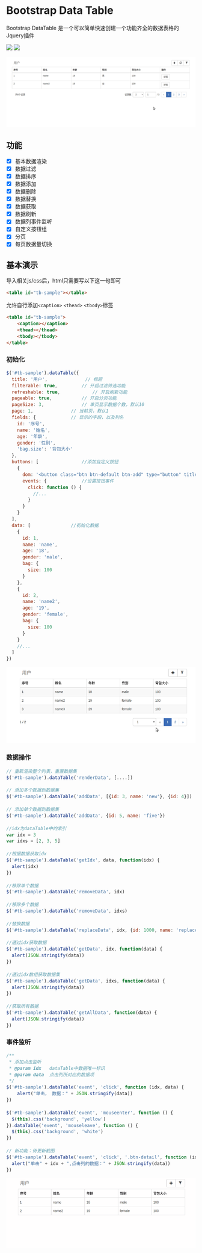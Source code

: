 # Bootstrap Data Table

Bootstrap DataTable 是一个可以简单快速创建一个功能齐全的数据表格的Jquery插件

[![](https://img.shields.io/github/release/yws179/bootstrap-data-table.svg)](https://github.com/yws179/bootstrap-data-table/releases)
[![](https://img.shields.io/github/license/yws179/bootstrap-data-table.svg)](https://github.com/yws179/bootstrap-data-table/blob/master/LICENSE)

![](./screenshot/table_full.gif)

## 功能
- [x] 基本数据渲染
- [x] 数据过滤
- [x] 数据排序
- [x] 数据添加
- [x] 数据删除
- [x] 数据替换
- [x] 数据获取
- [x] 数据刷新
- [x] 数据列事件监听
- [x] 自定义按钮组
- [x] 分页
- [x] 每页数据量切换

## 基本演示

导入相关js/css后，html只需要写以下这一句即可

```html
<table id="tb-sample"></table>
```

允许自行添加`<caption>` `<thead>` `<tbody>`标签

```html
<table id="tb-sample">
    <caption></caption>
    <thead></thead>
    <tbody></tbody>
</table>
```

### 初始化

```javascript
$('#tb-sample').dataTable({
  title: '用户',				// 标题
  filterable: true,			// 开启过滤筛选功能
  refreshable: true,			// 开启刷新功能
  pageable: true,			// 开启分页功能
  pageSize: 3,				// 单页显示数据个数，默认10
  page: 1,				// 当前页，默认1
  fields: {				// 显示的字段，以及列名
    id: '序号',
    name: '姓名',
    age: '年龄',
    gender: '性别',
    'bag.size': '背包大小'
  },
  buttons: [				//添加自定义按钮
    {
      dom: '<button class="btn btn-default btn-add" type="button" title="新增"><span class="glyphicon glyphicon-plus"></span></button>',
      events: {				//设置按钮事件
        click: function () {
          //...
        }
      }
    }
  ],
  data: [				//初始化数据
    {
      id: 1,
      name: 'name',
      age: '18',
      gender: 'male',
      bag: {
        size: 100
      }
    },
    {
      id: 2,
      name: 'name2',
      age: '19',
      gender: 'female',
      bag: {
        size: 100
      }
    }
    //...
  ]
})
```

![](./screenshot/table.gif)

### 数据操作

```javascript
// 重新渲染整个列表，重置数据集
$('#tb-sample').dataTable('renderData', [....])

// 添加多个数据到数据集
$('#tb-sample').dataTable('addData', [{id: 3, name: 'new'}, {id: 4}])

// 添加单个数据到数据集
$('#tb-sample').dataTable('addData', {id: 5, name: 'five'})

//idx为dataTable中的索引
var idx = 3
var idxs = [2, 3, 5]

//根据数据获取idx
$('#tb-sample').dataTable('getIdx', data, function(idx) {
  alert(idx)
})

//移除单个数据
$('#tb-sample').dataTable('removeData', idx)

//移除多个数据
$('#tb-sample').dataTable('removeData', idxs)

//替换数据
$('#tb-sample').dataTable('replaceData', idx, {id: 1000, name: 'replaceData'})

//通过idx获取数据
$('#tb-sample').dataTable('getData', idx, function(data) {
  alert(JSON.stringify(data))
})

//通过idx数组获取数据集
$('#tb-sample').dataTable('getData', idxs, function(data) {
  alert(JSON.stringify(data))
})

//获取所有数据
$('#tb-sample').dataTable('getAllData', function(data) {
  alert(JSON.stringify(data))
})

```

### 事件监听

```javascript
/**
 * 添加点击监听
 * @param idx   dataTable中数据唯一标识
 * @param data  点击列所对应的数据项
 */
$('#tb-sample').dataTable('event', 'click', function (idx, data) {
    alert("单击， 数据：" + JSON.stringify(data))
})

$('#tb-sample').dataTable('event', 'mouseenter', function () {
  $(this).css('background', 'yellow')
}).dataTable('event', 'mouseleave', function () {
  $(this).css('background', 'white')
})

// 新功能：待更新截图
$('#tb-sample').dataTable('event', 'click', '.btn-detail', function (idx, data) {
  alert("单击" + idx + ",点击列的数据：" + JSON.stringify(data))
})
```

![](./screenshot/event.gif)
